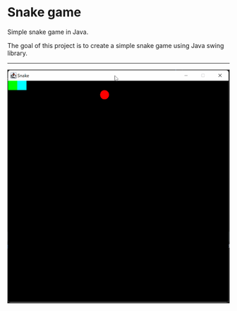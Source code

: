 # Snake game


Simple snake game in Java.

The goal of this project is to create a simple snake 
game using Java swing library.

---

![snake mage demo](./img/snake.gif)